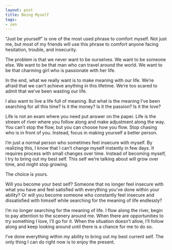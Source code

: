 ```yaml
---
layout: post
title: Being Myself
tags:
- zen
---
```

“Just be yourself” is one of the most used phrase to comfort myself. Not just me, but most of my friends will use this phrase to comfort anyone facing hesitation, trouble, and insecurity.

The problem is that we never want to be ourselves. We want to be someone else. We want to be that man who can travel around the world. We want to be that charming girl who is passionate with her life.

In the end, what we really want is to make meaning with our life. We’re afraid that we can’t achieve anything in this lifetime. We’re too scared to admit that we’ve been wasting our life.

I also want to live a life full of meaning. But what is the meaning I’ve been searching for all this time? Is it the money? Is it the passion? Is it the love?

Life is not an exam where you need put answer on the paper. Life is the stream of river where you follow along and make adjustment along the way. You can’t stop the flow, but you can choose how you flow. Stop chasing who is in front of you. Instead, focus in making yourself a better person.

I’m just a normal person who sometimes feel insecure with myself. By realizing this, I know that I can’t change myself instantly in few days. It requires process with small changes over time. Instead of becoming myself, I try to bring out my best self. This self we’re talking about will grow over time, and might stop growing.

The choice is yours.

Will you become your best self? Someone that no longer feel insecure with what you have and feel satisfied with everything you’ve done within your ability? Or will you become someone who constantly feel insecure and dissatisfied with himself while searching for the meaning of life endlessly?

I’m no longer searching for the meaning of life. I flow along the river, begin to pay attention to the scenery around me. When there are opportunities to try something I love, I’ll go for it. When the situation doesn’t allow, I’ll follow along and keep looking around until there is a chance for me to do so.

I’ve done everything within my ability to bring out my best current self. The only thing I can do right now is to enjoy the present.
